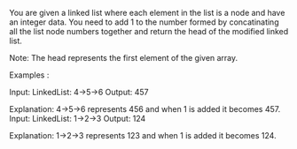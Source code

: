 You are given a linked list where each element in the list is a node and have an integer data. You need to add 1 to the number formed by concatinating all the list node numbers together and return the head of the modified linked list. 

Note: The head represents the first element of the given array.

Examples :

Input: LinkedList: 4->5->6
Output: 457

Explanation: 4->5->6 represents 456 and when 1 is added it becomes 457. 
Input: LinkedList: 1->2->3
Output: 124
 
Explanation:  1->2->3 represents 123 and when 1 is added it becomes 124. 